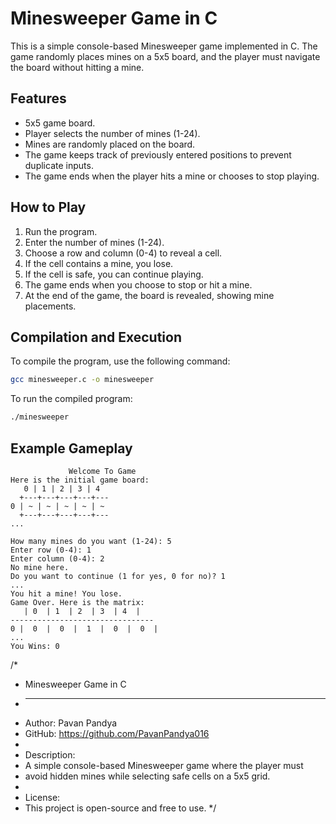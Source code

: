 # Minesweeper Game in C

This is a simple console-based Minesweeper game implemented in C. The game randomly places mines on a 5x5 board, and the player must navigate the board without hitting a mine.

## Features
- 5x5 game board.
- Player selects the number of mines (1-24).
- Mines are randomly placed on the board.
- The game keeps track of previously entered positions to prevent duplicate inputs.
- The game ends when the player hits a mine or chooses to stop playing.

## How to Play
1. Run the program.
2. Enter the number of mines (1-24).
3. Choose a row and column (0-4) to reveal a cell.
4. If the cell contains a mine, you lose.
5. If the cell is safe, you can continue playing.
6. The game ends when you choose to stop or hit a mine.
7. At the end of the game, the board is revealed, showing mine placements.

## Compilation and Execution
To compile the program, use the following command:
```sh
gcc minesweeper.c -o minesweeper
```

To run the compiled program:
```sh
./minesweeper
```

## Example Gameplay
```
			 Welcome To Game
Here is the initial game board:
   0 | 1 | 2 | 3 | 4
  +---+---+---+---+---
0 | ~ | ~ | ~ | ~ | ~
  +---+---+---+---+---
...

How many mines do you want (1-24): 5
Enter row (0-4): 1
Enter column (0-4): 2
No mine here.
Do you want to continue (1 for yes, 0 for no)? 1
...
You hit a mine! You lose.
Game Over. Here is the matrix:
   | 0  | 1  | 2  | 3  | 4  |
--------------------------------
0 |  0  |  0  |  1  |  0  |  0  |
...
You Wins: 0

```
/*
 * Minesweeper Game in C
 * ----------------------
 * Author: Pavan Pandya
 * GitHub: https://github.com/PavanPandya016
 * 
 * Description:
 * A simple console-based Minesweeper game where the player must 
 * avoid hidden mines while selecting safe cells on a 5x5 grid.
 * 
 * License:
 * This project is open-source and free to use.
 */


